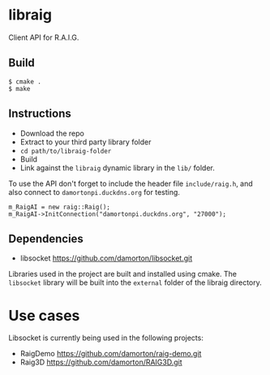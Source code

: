 # libraig
Client API for R.A.I.G. 

## Build
```
$ cmake .
$ make 
```

## Instructions
- Download the repo
- Extract to your third party library folder
- `cd path/to/libraig-folder`
- Build
- Link against the `libraig` dynamic library in the `lib/` folder. 

To use the API don't forget to include the header file `include/raig.h`, and also connect to `damortonpi.duckdns.org` for testing. 

```
m_RaigAI = new raig::Raig();
m_RaigAI->InitConnection("damortonpi.duckdns.org", "27000");
```


## Dependencies

- libsocket   https://github.com/damorton/libsocket.git

Libraries used in the project are built and installed using cmake. The `libsocket` library will be built into the `external` folder of the libraig directory.

# Use cases

Libsocket is currently being used in the following projects:

- RaigDemo  https://github.com/damorton/raig-demo.git
- Raig3D https://github.com/damorton/RAIG3D.git


